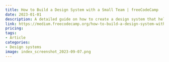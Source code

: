 ```yaml
---
title: How to Build a Design System with a Small Team | freeCodeCamp
date: 2023-01-01
description: A detailed guide on how to create a design system that helps teams maintain consistency, efficiency, and quality in their work.
link: https://medium.freecodecamp.org/how-to-build-a-design-system-with-a-small-team-53a3276d44ac
pricing: 
tags: 
- Article
categories: 
- Design systems
image: index_screenshot_2023-09-07.png
---
```

